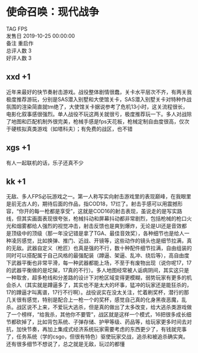 



# 使命召唤：现代战争
  
TAG FPS  
发售日 2019-10-25 00:00:00  
备注 重启作  
总评人数 3  
好评人数 3
## xxd +1


近年来最好的快节奏射击游戏。战役整体剧情很蠢，关卡水平层次不齐，有两关我极度推荐游玩，分别是SAS潜入别墅和大使馆关卡，SAS潜入别墅关卡对特种作战氛围的渲染简直就tm绝了，大使馆关卡据说参考了危机13小时，这关流程很长，电影化叙事感很强烈。单人战役不玩这两关就很亏，极度推荐玩一下。多人对战除了地图和匹配机制外很完美，枪械手感是fps天花板，枪械定制自由度很高，仅次于硬核拟真类游戏（如塔科夫）；有免费的战区，也不错
## xgs +1


有人一起联机的话，乐子还真不少
## kk +1


无敌、多人FPS必玩游戏之一。第一人称写实向射击游戏里的表现巅峰，在我眼里是前无古人的，期待后面的作品，指COD18，17烂了。射击手感可以用震撼形容，“你开的每一枪都是享受”，这就是COD16的射击表现，虽说走的是写实路线，但其实画面表现很夸张，枪械抖动和屏幕抖动都非常剧烈，包括枪械的枪口火光和烟雾都给人强烈的视觉冲击，射击反馈也是爽到爆炸，无论是UI还是音效都是顶级中的顶级（那一年没记错是拿了TGA、最佳音效奖），各种细节也是给人一种凌厉感觉，比如换弹、推门、近战、开镜等，这些动作的镜头也是细节拉满，真的无敌。武器自定义（枪匠）也真是强的不行，数十种配件细节拉满，自由组装的同时可以搭配属于自己风格的最强配装（蹲逼、架逼、乱冲、绕后等），高自由度下武器平衡也非常平滑，每一种武器都能上场，不至于有废物出现（说你呢17，17的武器平衡做的是坨屎，17真的不行）。多人地图经常被人诟病阴间，其实这只是一种取舍，超多枪线和分差路的设计下对枪区域变得更模糊，弱势玩家有更多的机会杀人（其实就是蹲逼多了，其实也不是太大的坏事，猛冲的玩家还是能狂杀的，17的蹲逼才叫离谱，17行不行啊）。战役说实在没太关注，忙着刷奖杯，潜行的那几关很有感觉，特别是配合上一枪一个的奖杯，感觉自己真的化身黑夜恶魔，乱杀。战区说不上来，不爱玩大逃杀，但是真的做出了太多改变，给大逃杀类游戏做了一个榜样，“给我杀，其他你不要管”，战区就是这样一个模式，16把很多成长细节都砍掉了，比如背包系统、子弹存储、护甲等级、药品等，给玩家更多时间去对抗，加快节奏，再加上集成式经济系统玩家需要考虑的东西更少了，有钱就完事了，任务系统（学的csgo，但很有特色）驱使玩家交战，追杀和被追杀确实爽。还有很多细节不想说了，总之就是无敌，玩过的都懂